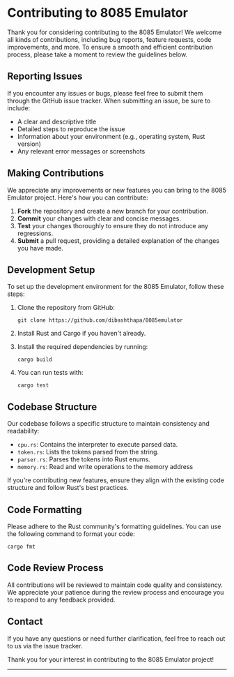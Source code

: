 # Contributing to 8085 Emulator

Thank you for considering contributing to the 8085 Emulator! We welcome all kinds of contributions, including bug reports, feature requests, code improvements, and more. To ensure a smooth and efficient contribution process, please take a moment to review the guidelines below.

## Reporting Issues

If you encounter any issues or bugs, please feel free to submit them through the GitHub issue tracker. When submitting an issue, be sure to include:

- A clear and descriptive title
- Detailed steps to reproduce the issue
- Information about your environment (e.g., operating system, Rust version)
- Any relevant error messages or screenshots

## Making Contributions

We appreciate any improvements or new features you can bring to the 8085 Emulator project. Here's how you can contribute:

1. **Fork** the repository and create a new branch for your contribution.
2. **Commit** your changes with clear and concise messages.
3. **Test** your changes thoroughly to ensure they do not introduce any regressions.
4. **Submit** a pull request, providing a detailed explanation of the changes you have made.

## Development Setup

To set up the development environment for the 8085 Emulator, follow these steps:

1. Clone the repository from GitHub:

   ```
   git clone https://github.com/dibashthapa/8085emulator
   ```

2. Install Rust and Cargo if you haven't already.

3. Install the required dependencies by running:

   ```
   cargo build
   ```

4. You can run tests with:

   ```
   cargo test
   ```

## Codebase Structure

Our codebase follows a specific structure to maintain consistency and readability:

- `cpu.rs`: Contains the interpreter to execute parsed data.
- `token.rs`: Lists the tokens parsed from the string.
- `parser.rs`: Parses the tokens into Rust enums.
- `memory.rs`: Read and write operations to the memory address

If you're contributing new features, ensure they align with the existing code structure and follow Rust's best practices.

## Code Formatting

Please adhere to the Rust community's formatting guidelines. You can use the following command to format your code:

```
cargo fmt
```

## Code Review Process

All contributions will be reviewed to maintain code quality and consistency. We appreciate your patience during the review process and encourage you to respond to any feedback provided.

## Contact

If you have any questions or need further clarification, feel free to reach out to us via the issue tracker.

Thank you for your interest in contributing to the 8085 Emulator project!

---